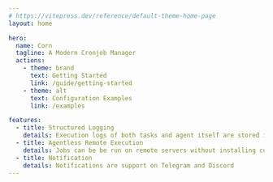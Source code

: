 ```yaml
---
# https://vitepress.dev/reference/default-theme-home-page
layout: home

hero:
  name: Corn
  tagline: A Modern Cronjob Manager
  actions:
    - theme: brand
      text: Getting Started
      link: /guide/getting-started
    - theme: alt
      text: Configuration Examples
      link: /examples

features:
  - title: Structured Logging
    details: Execution logs of both tasks and agent itself are stored in files in json format.
  - title: Agentless Remote Execution
    details: Jobs can be be run on remote servers without installing corn on them. (through ssh)
  - title: Notification
    details: Notifications are support on Telegram and Discord
---
```

